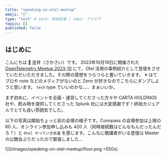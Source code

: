 ```yaml
---
title: "speaking-on-otel-meetup"
emoji: "🎤"
type: "tech" # tech: 技術記事 / idea: アイデア
topics: []
published: false
---
```


## はじめに

こんにちは 👋 逆井（さかさい）です。
2023年10月19日に開催された [OpenTelemetry Meetup 2023-10](https://opentelemetry.connpass.com/event/296353/) にて、Otel 活用の事例紹介として登壇をさせていただいただきました。その際の感想をつらつらと書いていきます。
※ はてブロや note などのメディアがないのと Zenn が好きなのでこちらにダンプしようと思います。 `tech` type でいいのかな、、、まぁいいか。

まず初めに、イベントを企画・運営してくださった方々や CARTA HOLDINGS 社や、飲み物を提供してくださった Splunk 社には大変感謝です！終始カジュアルでとても良い雰囲気でした。

以下の写真は開始ちょっと前の会場の様子です。Connpass の会場参加は上限の 60 人、オンライン参加申し込みも 420 人（同時接続数はどんなもんだったんだろ？）と `Otel やっていき気運` を感じます。こんなに聴講者がいる登壇は Master の公聴会ぶりだったので緊張しました...

![](/images/speaking-on-otel-meetup/floor.png =550x)

## 